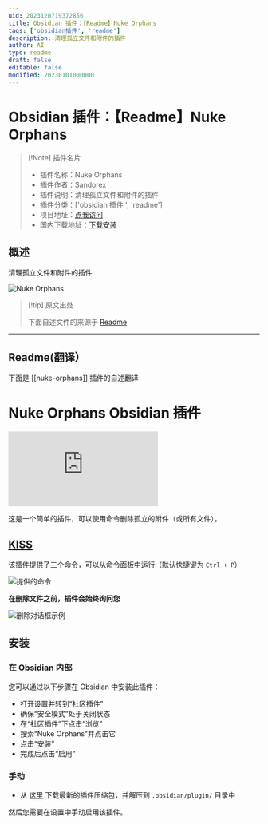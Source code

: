 ```yaml
---
uid: 2023120719372856
title: Obsidian 插件：【Readme】Nuke Orphans
tags: ['obsidian插件', 'readme']
description: 清理孤立文件和附件的插件
author: AI
type: readme
draft: false
editable: false
modified: 20230101000000
---
```


# Obsidian 插件：【Readme】Nuke Orphans

> [!Note] 插件名片
> - 插件名称：Nuke Orphans
> - 插件作者：Sandorex
> - 插件说明：清理孤立文件和附件的插件
> - 插件分类：['obsidian 插件 ', 'readme']
> - 项目地址：[点我访问](https://github.com/sandorex/nuke-orphans-plugin)
> - 国内下载地址：[下载安装](https://pkmer.cn/products/plugin/pluginMarket/?nuke-orphans)

## 概述

清理孤立文件和附件的插件

![Nuke Orphans](https://cdn.pkmer.cn/covers/nuke-orphans.png!pkmer)

> [!tip] 原文出处
>
>下面自述文件的来源于 [Readme](https://ghproxy.net/https://raw.githubusercontent.com/sandorex/nuke-orphans-plugin/master/README.md)
>

---

## Readme(翻译）

下面是 [[nuke-orphans]] 插件的自述翻译

# Nuke Orphans Obsidian 插件

![Obsidian 下载量](https://img.shields.io/badge/dynamic/json?logo=obsidian&color=%23483699&label=下载量&query=%24%5B%22nuke-orphans%22%5D.downloads&url=https%3A%2F%2Fraw.githubusercontent.com%2Fobsidianmd%2Fobsidian-releases%2Fmaster%2Fcommunity-plugin-stats.json)

这是一个简单的插件，可以使用命令删除孤立的附件（或所有文件）。

## [KISS](https://en.wikipedia.org/wiki/KISS_principle)

该插件提供了三个命令，可以从命令面板中运行（默认快捷键为 `Ctrl + P`）

![提供的命令](https://cdn.pkmer.cn/covers/nuke-orphans_1_1.png!pkmer)

**在删除文件之前，插件会始终询问您**

![删除对话框示例](https://cdn.pkmer.cn/covers/nuke-orphans_1_2.png!pkmer)

## 安装

### 在 Obsidian 内部

您可以通过以下步骤在 Obsidian 中安装此插件：

- 打开设置并转到“社区插件”
- 确保“安全模式”处于关闭状态
- 在“社区插件”下点击“浏览”
- 搜索“Nuke Orphans”并点击它
- 点击“安装”
- 完成后点击“启用”

### 手动

- 从 [这里](https://github.com/sandorex/nuke-orphans-plugin/releases/latest/download/nuke-orphans.zip) 下载最新的插件压缩包，并解压到 `.obsidian/plugin/` 目录中

然后您需要在设置中手动启用该插件。
